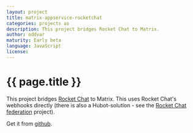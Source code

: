 ```yaml
---
layout: project
title: matrix-appservice-rocketchat
categories: projects as
description: This project bridges Rocket Chat to Matrix.
author: oddvar
maturity: Early beta
language: JavaScript
license: 
---
```


# {{ page.title }}
This project bridges [Rocket Chat](https://rocket.chat) to Matrix. This uses Rocket Chat's webhooks directly (there is also a Hubot-solution - see the [Rocket Chat federation](http://matrix.org/docs/projects/as/rocket-chat-federation.html) project).

Get it from [github](https://github.com/matrix-org/matrix-appservice-rocketchat).
